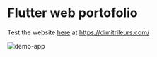 # Flutter web portofolio

Test the website <a href="https://dimitrileurs.com/">here</a> at https://dimitrileurs.com/

![demo-app](assets/gif/personal-website-demo.gif)


